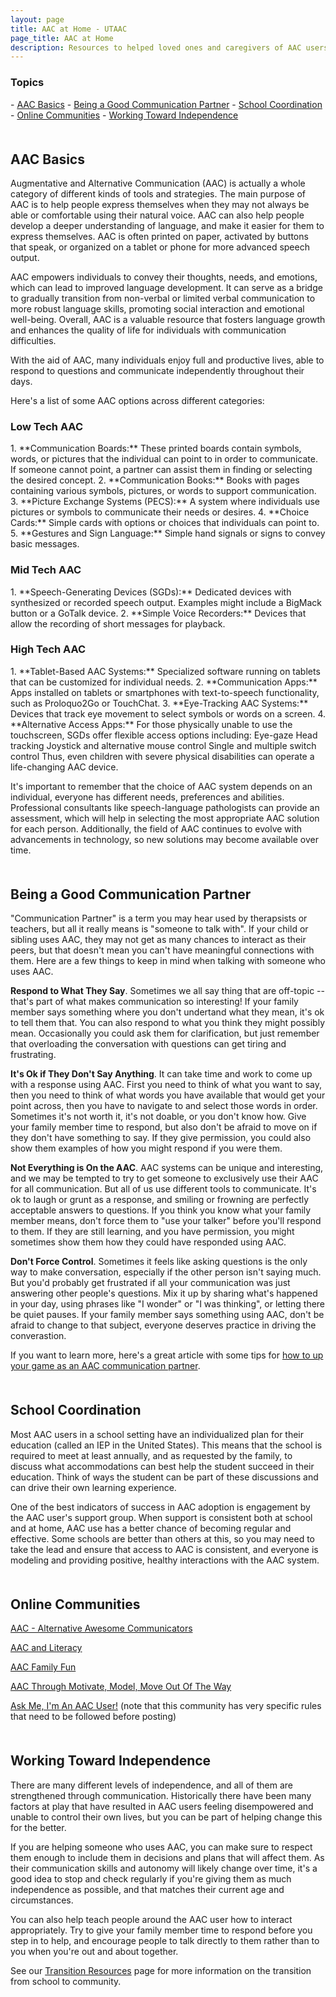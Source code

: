 ```yaml
---
layout: page
title: AAC at Home - UTAAC
page_title: AAC at Home
description: Resources to helped loved ones and caregivers of AAC users
---
```

<h3>Topics</h3>
- <a href="#intro">AAC Basics</a>
- <a href="#partner">Being a Good Communication Partner</a>
- <a href="#school">School Coordination</a>
- <a href="#community">Online Communities</a>
- <a href="#independence">Working Toward Independence</a>

<a name="intro" style='margin-bottom: 50px; display: block; visibility: hidden;'></a>
<h2>AAC Basics</h2>

Augmentative and Alternative Communication (AAC) is actually
a whole category of different kinds of tools and strategies.
The main purpose of AAC is to help people express themselves
when they may not always be able or comfortable using their natural voice. AAC can also help people develop a deeper
understanding of language, and make it easier for them
to express themselves. AAC is often printed on paper, 
activated by buttons that speak, or organized on a tablet or
phone for more advanced speech output.

AAC empowers individuals to convey their thoughts, needs, and emotions, which can lead to improved language development. It can serve as a bridge to gradually transition from non-verbal or limited verbal communication to more robust language skills, promoting social interaction and emotional well-being. Overall, AAC is a valuable resource that fosters language growth and enhances the quality of life for individuals with communication difficulties.

With the aid of AAC, many individuals enjoy full and productive lives, able to respond to questions and communicate independently throughout their days.

Here's a list of some AAC options across different categories:

<h3>Low Tech AAC</h3>
1. **Communication Boards:** These printed boards contain symbols, words, or pictures that the individual can point to in order to communicate. If someone cannot point, a partner can assist them in finding or selecting the desired concept.
2. **Communication Books:** Books with pages containing various symbols, pictures, or words to support communication.
3. **Picture Exchange Systems (PECS):** A system where individuals use pictures or symbols to communicate their needs or desires.
4. **Choice Cards:** Simple cards with options or choices that individuals can point to.
5. **Gestures and Sign Language:** Simple hand signals or signs to convey basic messages.
<!-- 
  https://www.youtube.com/watch?v=z-w3AGUPMso
  https://app.mycoughdrop.com/example/core-60?ref=blog
  https://speechymusings.com/2020/01/14/where-to-find-free-core-vocabulary-low-tech-aac-boards/
  https://picseepal.com/
-->

<h3>Mid Tech AAC</h3>
1. **Speech-Generating Devices (SGDs):** Dedicated devices with synthesized or recorded speech output. Examples might include a BigMack button or a GoTalk device.
2. **Simple Voice Recorders:** Devices that allow the recording of short messages for playback.
<!--
  https://www.youtube.com/watch?v=Q5jY5JsXE84
  https://www.ablenetinc.com/bigmack/
  https://www.amazon.com/Ablenet-10002100-BIGmack-Communicator/dp/B0006IH7I4
  https://www.attainmentcompany.com/gotalk-9
  https://www.attainmentcompany.com/technology/gotalks
-->

<h3>High Tech AAC</h3>
1. **Tablet-Based AAC Systems:** Specialized software running on tablets that can be customized for individual needs.
2. **Communication Apps:** Apps installed on tablets or smartphones with text-to-speech functionality, such as Proloquo2Go or TouchChat.
3. **Eye-Tracking AAC Systems:** Devices that track eye movement to select symbols or words on a screen.
4. **Alternative Access Apps:** For those physically unable to use the touchscreen, SGDs offer flexible access options including:
Eye-gaze
Head tracking
Joystick and alternative mouse control
Single and multiple switch control
Thus, even children with severe physical disabilities can operate a life-changing AAC device.
<!--
  https://www.youtube.com/watch?v=TSlGz7g9LIs
  https://www.coughdrop.com/
  https://www.assistiveware.com/products/proloquo
  https://speakforyourself.org/
  https://touchchatapp.com/
  https://lampwflapp.com/
  https://www.cboard.io/
-->

It's important to remember that the choice of AAC system depends on an individual, everyone has different needs, preferences and abilities. Professional consultants like speech-language pathologists can provide an assessment, which will help in selecting the most appropriate AAC solution for each person. Additionally, the field of AAC continues to evolve with advancements in technology, so new solutions may become available over time.

<a name="partner" style='margin-bottom: 50px; display: block; visibility: hidden;'></a>
<h2>Being a Good Communication Partner</h2>

"Communication Partner" is a term you may hear used by therapsists or teachers, but all it really means is "someone to talk with". If your child or sibling uses AAC, they may not get as many chances to interact as their peers, but that doesn't mean you can't have meaningful connections with them. Here are a few things to keep in mind when talking with someone who uses AAC.

<b>Respond to What They Say</b>. Sometimes we all say thing that are off-topic -- that's part of what makes communication so interesting! If your family member says something where you don't undertand what they mean, it's ok to tell them that. You can also respond to what you think they might possibly mean. Occasionally you could ask them for clarification, but just remember that overloading the conversation with questions can get tiring and frustrating.

<b>It's Ok if They Don't Say Anything</b>. It can take time and work to come up with a response using AAC. First you need to think of what you want to say, then you need to think of what words you have available that would get your point across, then you have to navigate to and select those words in order. Sometimes it's not worth it, it's not doable, or you don't know how. Give your family member time to respond, but also don't be afraid to move on if they don't have something to say. If they give permission, you could also show them examples of how you might respond if you were them.

<b>Not Everything is On the AAC</b>. AAC systems can be unique and interesting, and we may be tempted to try to get someone to exclusively use their AAC for all communication. But all of us use different tools to communicate. It's ok to laugh or grunt as a response, and smiling or frowning are perfectly acceptable answers to questions. If you think you know what your family member means, don't force them to "use your talker" before you'll respond to them. If they are still learning, and you have permission, you might sometimes show them how they could have responded using AAC.

<b>Don't Force Control</b>. Sometimes it feels like asking questions is the only way to make conversation, especially if the other person isn't saying much. But you'd probably get frustrated if all your communication was just answering other people's questions. Mix it up by sharing what's happened in your day, using phrases like "I wonder" or "I was thinking", or letting there be quiet pauses. If your family member says something using AAC, don't be afraid to change to that subject, everyone deserves practice in driving the converastion.

If you want to learn more, here's a great article with some tips for <a href="https://www.assistiveware.com/learn-aac/build-communication-partner-skills">how to up your game as an AAC communication partner</a>.

<a name="school" style='margin-bottom: 50px; display: block; visibility: hidden;'></a>
<h2>School Coordination</h2>
Most AAC users in a school setting have an individualized plan for their education (called an IEP in the United States). This means that the school is required to meet at least annually, and as requested by the family, to discuss what accommodations can best help the student succeed in their education. Think of ways the student can be part of these discussions and can drive their own learning experience.

One of the best indicators of success in AAC adoption is engagement by the AAC user's support group. When support is consistent both at school and at home, AAC use has a better chance of becoming regular and effective. Some schools are better than others at this, so you may need to take the lead and ensure that access to AAC is consistent, and everyone is modeling and providing positive, healthy interactions with the AAC system.

<a name="community" style='margin-bottom: 50px; display: block; visibility: hidden;'></a>
<h2>Online Communities</h2>

<a href="https://www.facebook.com/groups/873436332667973/?ref=group_browse">AAC - Alternative Awesome Communicators</a>

<a href="https://www.facebook.com/groups/280995758986033/?ref=group_browse">AAC and Literacy</a>

<a href="https://www.facebook.com/AACFamilyFun/">AAC Family Fun</a>

<a href="https://www.facebook.com/groups/AACthruMMM/">AAC Through Motivate, Model, Move Out Of The Way</a>

<a href="https://www.facebook.com/groups/456220758119314/?multi_permalinks=729918680749519&notif_id=1578395446925023&notif_t=group_highlights">Ask Me, I'm An AAC User!</a> (note that this community has very specific rules that need to be followed before posting)

<a name="independence" style='margin-bottom: 50px; display: block; visibility: hidden;'></a>
<h2>Working Toward Independence</h2>
There are many different levels of independence, and all of them are strengthened through communication. Historically there have been many factors at play that have resulted in AAC users feeling disempowered and unable to control their own lives, but you can be part of helping change this for the better.

If you are helping someone who uses AAC, you can make sure to respect them enough to include them in decisions and plans that will affect them. As their communication skills and autonomy will likely change over time, it's a good idea to stop and check regularly if you're giving them as much independence as possible, and that matches their current age and circumstances.

You can also help teach people around the AAC user how to interact appropriately. Try to give your family member time to respond before you step in to help, and encourage people to talk directly to them rather than to you when you're out and about together.

See our <a href="/transition">Transition Resources</a> page for more information on the transition from school to community.

<!--

PERSONA 1
I’m brand new and need help choosing an AAC device
PERSONA 2
We have an AAC device, but need help getting started with it
PERSONA 10
My child is getting ready to transition out of public schools in a year or two.  The school has never pushed AAC, but I know my child will need help communicating in adult life		
PERSONA 3
We have an AAC device, but we’re not seeing the progress we want to see
PERSONA 4
We used to model AAC on the device, but then life got in the way. Now we’re ready to get back into it but not sure how to start again
PERSONA 5
We have a device, but are wanting to explore other options as well
PERSONA 6
My child has a device, but I can’t get the school to support the device
PERSONA 9
Technical Intro to AAC
My child is getting ready to transition out of public schools in a year or two.  The school has been providing a device, but we will need to get our own device once school is over
Something I can share with uncle or grandma

-->